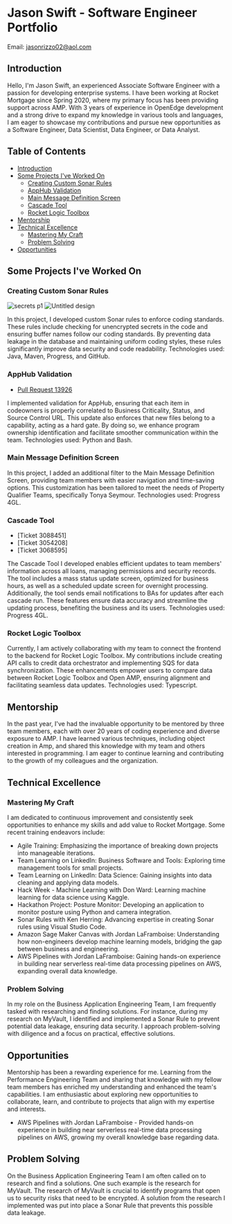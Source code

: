 # Jason Swift - Software Engineer Portfolio

Email: jasonrizzo02@aol.com

## Introduction

Hello, I'm Jason Swift, an experienced Associate Software Engineer with a passion for developing enterprise systems. I have been working at Rocket Mortgage since Spring 2020, where my primary focus has been providing support across AMP. With 3 years of experience in OpenEdge development and a strong drive to expand my knowledge in various tools and languages, I am eager to showcase my contributions and pursue new opportunities as a Software Engineer, Data Scientist, Data Engineer, or Data Analyst.

## Table of Contents

- [Introduction](#introduction)
- [Some Projects I've Worked On](#some-projects-ive-worked-on)
  - [Creating Custom Sonar Rules](#creating-custom-sonar-rules)
  - [AppHub Validation](#apphub-validation)
  - [Main Message Definition Screen](#main-message-definition-screen)
  - [Cascade Tool](#cascade-tool)
  - [Rocket Logic Toolbox](#rocket-logic-toolbox)
- [Mentorship](#mentorship)
- [Technical Excellence](#technical-excellence)
  - [Mastering My Craft](#mastering-my-craft)
  - [Problem Solving](#problem-solving)
- [Opportunities](#opportunities)

## Some Projects I've Worked On

### Creating Custom Sonar Rules

![secrets p1](https://github.com/JasonSwift1984/Portfolio.md/assets/54918229/58461f08-74ac-4584-83f2-e425e36767d2)
![Untitled design](https://github.com/JasonSwift1984/Portfolio.md/assets/54918229/5f34c736-2926-46d3-a639-03d97cb68a9d)



In this project, I developed custom Sonar rules to enforce coding standards. These rules include checking for unencrypted secrets in the code and ensuring buffer names follow our coding standards. By preventing data leakage in the database and maintaining uniform coding styles, these rules significantly improve data security and code readability. Technologies used: Java, Maven, Progress, and GitHub.

### AppHub Validation

- [Pull Request 13926](https://git.rockfin.com/AMP/ampgate/pull/13926)

I implemented validation for AppHub, ensuring that each item in codeowners is properly correlated to Business Criticality, Status, and Source Control URL. This update also enforces that new files belong to a capability, acting as a hard gate. By doing so, we enhance program ownership identification and facilitate smoother communication within the team. Technologies used: Python and Bash.

### Main Message Definition Screen

In this project, I added an additional filter to the Main Message Definition Screen, providing team members with easier navigation and time-saving options. This customization has been tailored to meet the needs of Property Qualifier Teams, specifically Tonya Seymour. Technologies used: Progress 4GL.

### Cascade Tool

- [Ticket 3088451]
- [Ticket 3054208]
- [Ticket 3068595]

The Cascade Tool I developed enables efficient updates to team members' information across all loans, managing permissions and security records. The tool includes a mass status update screen, optimized for business hours, as well as a scheduled update screen for overnight processing. Additionally, the tool sends email notifications to BAs for updates after each cascade run. These features ensure data accuracy and streamline the updating process, benefiting the business and its users. Technologies used: Progress 4GL.

### Rocket Logic Toolbox



Currently, I am actively collaborating with my team to connect the frontend to the backend for Rocket Logic Toolbox. My contributions include creating API calls to credit data orchestrator and implementing SQS for data synchronization. These enhancements empower users to compare data between Rocket Logic Toolbox and Open AMP, ensuring alignment and facilitating seamless data updates. Technologies used: Typescript.

## Mentorship

In the past year, I've had the invaluable opportunity to be mentored by three team members, each with over 20 years of coding experience and diverse exposure to AMP. I have learned various techniques, including object creation in Amp, and shared this knowledge with my team and others interested in programming. I am eager to continue learning and contributing to the growth of my colleagues and the organization.

## Technical Excellence

### Mastering My Craft

I am dedicated to continuous improvement and consistently seek opportunities to enhance my skills and add value to Rocket Mortgage. Some recent training endeavors include:

- Agile Training: Emphasizing the importance of breaking down projects into manageable iterations.
- Team Learning on LinkedIn: Business Software and Tools: Exploring time management tools for small projects.
- Team Learning on LinkedIn: Data Science: Gaining insights into data cleaning and applying data models.
- Hack Week - Machine Learning with Don Ward: Learning machine learning for data science using Kaggle.
- Hackathon Project: Posture Monitor: Developing an application to monitor posture using Python and camera integration.
- Sonar Rules with Ken Herring: Advancing expertise in creating Sonar rules using Visual Studio Code.
- Amazon Sage Maker Canvas with Jordan LaFramboise: Understanding how non-engineers develop machine learning models, bridging the gap between business and engineering.
- AWS Pipelines with Jordan LaFramboise: Gaining hands-on experience in building near serverless real-time data processing pipelines on AWS, expanding overall data knowledge.

### Problem Solving

In my role on the Business Application Engineering Team, I am frequently tasked with researching and finding solutions. For instance, during my research on MyVault, I identified and implemented a Sonar Rule to prevent potential data leakage, ensuring data security. I approach problem-solving with diligence and a focus on practical, effective solutions.

## Opportunities

Mentorship has been a rewarding experience for me. Learning from the Performance Engineering Team and sharing that knowledge with my fellow team members has enriched my understanding and enhanced the team's capabilities. I am enthusiastic about exploring new opportunities to collaborate, learn, and contribute to projects that align with my expertise and interests.






  * AWS Pipelines with Jordan LaFramboise - Provided hands-on experience in building near serverless real-time data processing pipelines on AWS, growing my overall knowledge base regarding data. 
  
## Problem Solving
On the Business Application Engineering Team I am often called on to research and find a solutions. One such example is the research for MyVault. The research of MyVault is crucial to identify programs that open us to security risks that need to be encrypted. A solution from the research I implemented was put into place a Sonar Rule that prevents this possible data leakage.
